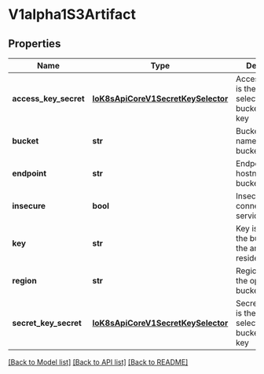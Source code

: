 # V1alpha1S3Artifact

## Properties
Name | Type | Description | Notes
------------ | ------------- | ------------- | -------------
**access_key_secret** | [**IoK8sApiCoreV1SecretKeySelector**](IoK8sApiCoreV1SecretKeySelector.md) | AccessKeySecret is the secret selector to the bucket&#39;s access key | 
**bucket** | **str** | Bucket is the name of the bucket | 
**endpoint** | **str** | Endpoint is the hostname of the bucket endpoint | 
**insecure** | **bool** | Insecure will connect to the service with TLS | [optional] 
**key** | **str** | Key is the key in the bucket where the artifact resides | 
**region** | **str** | Region contains the optional bucket region | [optional] 
**secret_key_secret** | [**IoK8sApiCoreV1SecretKeySelector**](IoK8sApiCoreV1SecretKeySelector.md) | SecretKeySecret is the secret selector to the bucket&#39;s secret key | 

[[Back to Model list]](../README.md#documentation-for-models) [[Back to API list]](../README.md#documentation-for-api-endpoints) [[Back to README]](../README.md)



